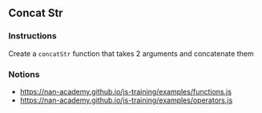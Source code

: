 ## Concat Str

### Instructions

Create a `concatStr` function that takes 2 arguments and concatenate them


### Notions

- https://nan-academy.github.io/js-training/examples/functions.js
- https://nan-academy.github.io/js-training/examples/operators.js